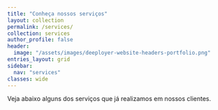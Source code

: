 ```yaml
---
title: "Conheça nossos serviços"
layout: collection
permalink: /services/
collection: services
author_profile: false
header:
  image: "/assets/images/deeployer-website-headers-portfolio.png"
entries_layout: grid
sidebar:
  nav: "services"
classes: wide
---
```


Veja abaixo alguns dos serviços que já realizamos em nossos clientes.
